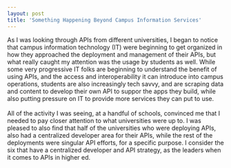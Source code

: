 ```yaml
---
layout: post
title: 'Something Happening Beyond Campus Information Services'
---
```

<p><span>As I was looking through APIs from different universities, I began to notice that campus information technology (IT) were beginning to get organized in how they approached the deployment and management of their APIs, but what really caught my attention was the usage by students as well. While some very progressive IT folks are beginning to understand the benefit of using APIs, and the access and interoperability it can introduce into campus operations, students are also increasingly tech savvy, and are scraping data and content to develop their own API to suppor the apps they build, while also putting pressure on IT to provide more services they can put to use.</span><br /> <br /> <span>All of the activity I was seeing, at a handful of schools, convinced me that I needed to pay closer attention to what universities were up to. I was pleased to also find that half of the universities who were deploying APIs, also had a centralized developer area for their APIs, while the rest of the deployments were singular API efforts, for a specific purpose. I consider the six that have a centralized developer and API strategy, as the leaders when it comes to APIs in higher ed.</span></p>